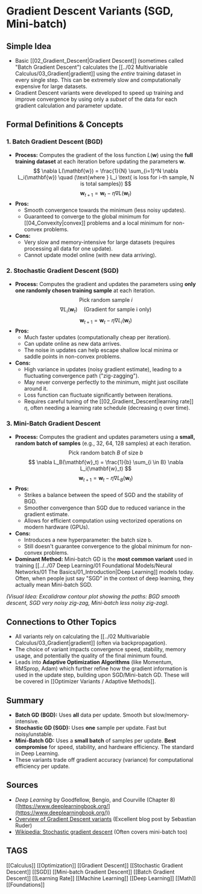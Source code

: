 # Gradient Descent Variants (SGD, Mini-batch)

## Simple Idea
*   Basic [[02_Gradient_Descent|Gradient Descent]] (sometimes called "Batch Gradient Descent") calculates the [[../02 Multivariable Calculus/03_Gradient|gradient]] using the *entire* training dataset in every single step. This can be extremely slow and computationally expensive for large datasets.
*   Gradient Descent variants were developed to speed up training and improve convergence by using only a *subset* of the data for each gradient calculation and parameter update.

## Formal Definitions & Concepts

### 1. Batch Gradient Descent (BGD)
*   **Process:** Computes the gradient of the loss function $L(\mathbf{w})$ using the **full training dataset** at each iteration before updating the parameters $\mathbf{w}$.
    $$ \nabla L(\mathbf{w}) = \frac{1}{N} \sum_{i=1}^N \nabla L_i(\mathbf{w}) \quad (\text{where } L_i \text{ is loss for i-th sample, N is total samples}) $$
    $$ \mathbf{w}_{t+1} = \mathbf{w}_t - \eta \nabla L(\mathbf{w}_t) $$
*   **Pros:**
    *   Smooth convergence towards the minimum (less noisy updates).
    *   Guaranteed to converge to the global minimum for [[04_Convexity|convex]] problems and a local minimum for non-convex problems.
*   **Cons:**
    *   Very slow and memory-intensive for large datasets (requires processing all data for one update).
    *   Cannot update model online (with new data arriving).

### 2. Stochastic Gradient Descent (SGD)
*   **Process:** Computes the gradient and updates the parameters using **only one randomly chosen training sample** at each iteration.
    $$ \text{Pick random sample } i $$
    $$ \nabla L_i(\mathbf{w}_t) \quad (\text{Gradient for sample i only}) $$
    $$ \mathbf{w}_{t+1} = \mathbf{w}_t - \eta \nabla L_i(\mathbf{w}_t) $$
*   **Pros:**
    *   Much faster updates (computationally cheap per iteration).
    *   Can update online as new data arrives.
    *   The noise in updates can help escape shallow local minima or saddle points in non-convex problems.
*   **Cons:**
    *   High variance in updates (noisy gradient estimate), leading to a fluctuating convergence path ("zig-zagging").
    *   May never converge perfectly to the minimum, might just oscillate around it.
    *   Loss function can fluctuate significantly between iterations.
    *   Requires careful tuning of the [[02_Gradient_Descent|learning rate]] $\eta$, often needing a learning rate schedule (decreasing $\eta$ over time).

### 3. Mini-Batch Gradient Descent
*   **Process:** Computes the gradient and updates parameters using a **small, random batch of samples** (e.g., 32, 64, 128 samples) at each iteration.
    $$ \text{Pick random batch } B \text{ of size } b $$
    $$ \nabla L_B(\mathbf{w}_t) = \frac{1}{b} \sum_{i \in B} \nabla L_i(\mathbf{w}_t) $$
    $$ \mathbf{w}_{t+1} = \mathbf{w}_t - \eta \nabla L_B(\mathbf{w}_t) $$
*   **Pros:**
    *   Strikes a balance between the speed of SGD and the stability of BGD.
    *   Smoother convergence than SGD due to reduced variance in the gradient estimate.
    *   Allows for efficient computation using vectorized operations on modern hardware (GPUs).
*   **Cons:**
    *   Introduces a new hyperparameter: the batch size `b`.
    *   Still doesn't guarantee convergence to the global minimum for non-convex problems.
*   **Dominant Method:** Mini-batch GD is the **most common variant** used in training [[../../07 Deep Learning/01 Foundational Models/Neural Networks/01 The Basics/01_Introduction|Deep Learning]] models today. Often, when people just say "SGD" in the context of deep learning, they actually mean Mini-batch SGD.

*(Visual Idea: Excalidraw contour plot showing the paths: BGD smooth descent, SGD very noisy zig-zag, Mini-batch less noisy zig-zag).*

## Connections to Other Topics
*   All variants rely on calculating the [[../02 Multivariable Calculus/03_Gradient|gradient]] (often via backpropagation).
*   The choice of variant impacts convergence speed, stability, memory usage, and potentially the quality of the final minimum found.
*   Leads into **Adaptive Optimization Algorithms** (like Momentum, RMSprop, Adam) which further refine how the gradient information is used in the update step, building upon SGD/Mini-batch GD. These will be covered in [[Optimizer Variants / Adaptive Methods]].

## Summary
*   **Batch GD (BGD):** Uses **all** data per update. Smooth but slow/memory-intensive.
*   **Stochastic GD (SGD):** Uses **one** sample per update. Fast but noisy/unstable.
*   **Mini-Batch GD:** Uses a **small batch** of samples per update. **Best compromise** for speed, stability, and hardware efficiency. The standard in Deep Learning.
*   These variants trade off gradient accuracy (variance) for computational efficiency per update.

## Sources
*   *Deep Learning* by Goodfellow, Bengio, and Courville (Chapter 8) ([https://www.deeplearningbook.org/](https://www.deeplearningbook.org/))
*   [Overview of Gradient Descent variants](https://ruder.io/optimizing-gradient-descent/) (Excellent blog post by Sebastian Ruder)
*   [Wikipedia: Stochastic gradient descent](https://en.wikipedia.org/wiki/Stochastic_gradient_descent) (Often covers mini-batch too)

## TAGS
[[Calculus]] [[Optimization]] [[Gradient Descent]] [[Stochastic Gradient Descent]] [[SGD]] [[Mini-batch Gradient Descent]] [[Batch Gradient Descent]] [[Learning Rate]] [[Machine Learning]] [[Deep Learning]] [[Math]] [[Foundations]]